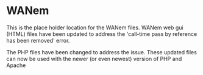# WANem

This is the place holder location for the WANem files.
WANem web gui (HTML) files have been updated to address the 'call-time pass by reference has been removed' error.

The PHP files have been changed to address the issue.
These updated files can now be used with the newer (or even newest) version of PHP and Apache

